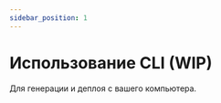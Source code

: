 ```yaml
---
sidebar_position: 1
---
```


# Использование CLI (WIP)

Для генерации и деплоя с вашего компьютера.
